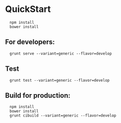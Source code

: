 # QuickStart
```
  npm install
  bower install
```

## For developers:

```
  grunt serve --variant=generic --flavor=develop
```

## Test
```
  grunt test --variant=generic --flavor=develop
```

## Build for production:

```
  npm install
  bower install
  grunt cibuild --variant=generic --flavor=develop
```
